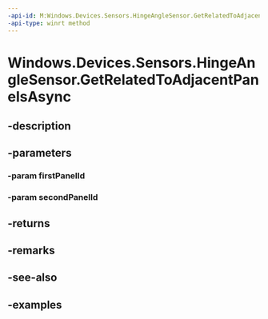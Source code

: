 ```yaml
---
-api-id: M:Windows.Devices.Sensors.HingeAngleSensor.GetRelatedToAdjacentPanelsAsync(System.String,System.String)
-api-type: winrt method
---
```


<!-- Method syntax.
public IAsyncOperation<HingeAngleSensor> HingeAngleSensor.GetRelatedToAdjacentPanelsAsync(String firstPanelId, String secondPanelId)
-->

# Windows.Devices.Sensors.HingeAngleSensor.GetRelatedToAdjacentPanelsAsync

## -description

## -parameters
### -param firstPanelId

### -param secondPanelId

## -returns

## -remarks

## -see-also

## -examples

